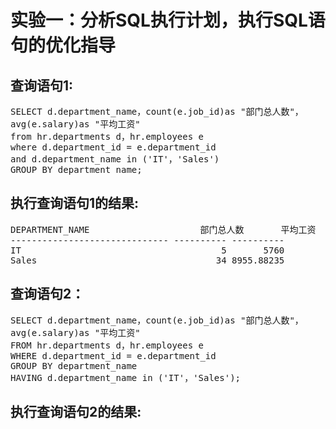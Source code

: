 # 实验一：分析SQL执行计划，执行SQL语句的优化指导
## 查询语句1:
<pre>
SELECT d.department_name，count(e.job_id)as "部门总人数"，
avg(e.salary)as "平均工资"
from hr.departments d，hr.employees e
where d.department_id = e.department_id
and d.department_name in ('IT'，'Sales')
GROUP BY department_name;
</pre>
## 执行查询语句1的结果:
<pre>
DEPARTMENT_NAME                     部门总人数       平均工资
------------------------------ ---------- ----------
IT                                      5       5760
Sales                                  34 8955.88235
</pre>
## 查询语句2：
<pre>
SELECT d.department_name，count(e.job_id)as "部门总人数"，
avg(e.salary)as "平均工资"
FROM hr.departments d，hr.employees e
WHERE d.department_id = e.department_id
GROUP BY department_name
HAVING d.department_name in ('IT'，'Sales');
</pre>
## 执行查询语句2的结果:
<pre>
</pre>
